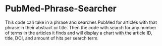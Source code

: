# PubMed-Phrase-Searcher
This code can take in a phrase and searches PubMed for articles with that phrase in their abstract or title. Then the code with search for any number of terms in the articles it finds and will display a chart with the article ID, title, DOI, and amount of hits per search term.
